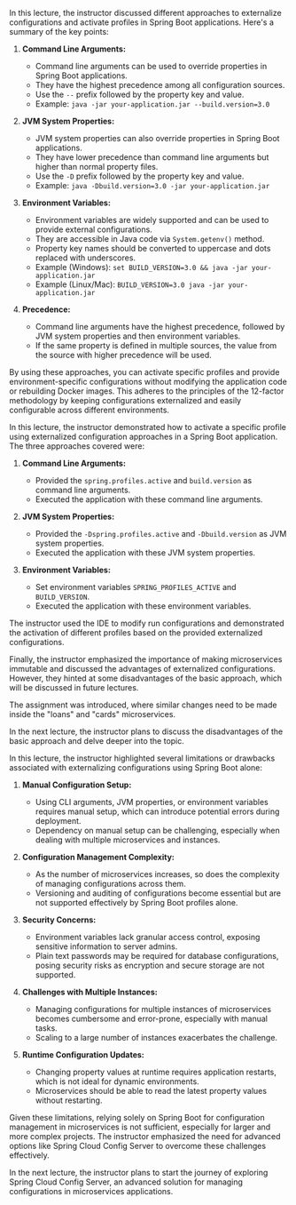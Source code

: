In this lecture, the instructor discussed different approaches to externalize configurations and activate profiles in Spring Boot applications. Here's a summary of the key points:

1. **Command Line Arguments:**
   - Command line arguments can be used to override properties in Spring Boot applications.
   - They have the highest precedence among all configuration sources.
   - Use the `--` prefix followed by the property key and value.
   - Example: `java -jar your-application.jar --build.version=3.0`

2. **JVM System Properties:**
   - JVM system properties can also override properties in Spring Boot applications.
   - They have lower precedence than command line arguments but higher than normal property files.
   - Use the `-D` prefix followed by the property key and value.
   - Example: `java -Dbuild.version=3.0 -jar your-application.jar`

3. **Environment Variables:**
   - Environment variables are widely supported and can be used to provide external configurations.
   - They are accessible in Java code via `System.getenv()` method.
   - Property key names should be converted to uppercase and dots replaced with underscores.
   - Example (Windows): `set BUILD_VERSION=3.0 && java -jar your-application.jar`
   - Example (Linux/Mac): `BUILD_VERSION=3.0 java -jar your-application.jar`

4. **Precedence:**
   - Command line arguments have the highest precedence, followed by JVM system properties and then environment variables.
   - If the same property is defined in multiple sources, the value from the source with higher precedence will be used.

By using these approaches, you can activate specific profiles and provide environment-specific configurations without modifying the application code or rebuilding Docker images. This adheres to the principles of the 12-factor methodology by keeping configurations externalized and easily configurable across different environments.


In this lecture, the instructor demonstrated how to activate a specific profile using externalized configuration approaches in a Spring Boot application. The three approaches covered were:

1. **Command Line Arguments:**
   - Provided the `spring.profiles.active` and `build.version` as command line arguments.
   - Executed the application with these command line arguments.

2. **JVM System Properties:**
   - Provided the `-Dspring.profiles.active` and `-Dbuild.version` as JVM system properties.
   - Executed the application with these JVM system properties.

3. **Environment Variables:**
   - Set environment variables `SPRING_PROFILES_ACTIVE` and `BUILD_VERSION`.
   - Executed the application with these environment variables.

The instructor used the IDE to modify run configurations and demonstrated the activation of different profiles based on the provided externalized configurations.

Finally, the instructor emphasized the importance of making microservices immutable and discussed the advantages of externalized configurations. However, they hinted at some disadvantages of the basic approach, which will be discussed in future lectures.

The assignment was introduced, where similar changes need to be made inside the "loans" and "cards" microservices.

In the next lecture, the instructor plans to discuss the disadvantages of the basic approach and delve deeper into the topic.

In this lecture, the instructor highlighted several limitations or drawbacks associated with externalizing configurations using Spring Boot alone:

1. **Manual Configuration Setup:**
   - Using CLI arguments, JVM properties, or environment variables requires manual setup, which can introduce potential errors during deployment.
   - Dependency on manual setup can be challenging, especially when dealing with multiple microservices and instances.

2. **Configuration Management Complexity:**
   - As the number of microservices increases, so does the complexity of managing configurations across them.
   - Versioning and auditing of configurations become essential but are not supported effectively by Spring Boot profiles alone.

3. **Security Concerns:**
   - Environment variables lack granular access control, exposing sensitive information to server admins.
   - Plain text passwords may be required for database configurations, posing security risks as encryption and secure storage are not supported.

4. **Challenges with Multiple Instances:**
   - Managing configurations for multiple instances of microservices becomes cumbersome and error-prone, especially with manual tasks.
   - Scaling to a large number of instances exacerbates the challenge.

5. **Runtime Configuration Updates:**
   - Changing property values at runtime requires application restarts, which is not ideal for dynamic environments.
   - Microservices should be able to read the latest property values without restarting.

Given these limitations, relying solely on Spring Boot for configuration management in microservices is not sufficient, especially for larger and more complex projects. The instructor emphasized the need for advanced options like Spring Cloud Config Server to overcome these challenges effectively.

In the next lecture, the instructor plans to start the journey of exploring Spring Cloud Config Server, an advanced solution for managing configurations in microservices applications.